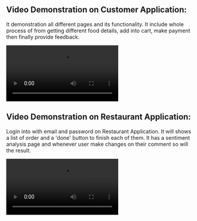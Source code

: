 ## Video Demonstration on Customer Application: 

It demonstration all different pages and its functionality. It include whole process of from getting different food details, add into cart, make payment then finally provide feedback.

![Customer Application Demonstration](demo/Screen_Recording_20220429-051147.mp4)

## Video Demonstration on Restaurant Application: 

Login into with email and password on Restaurant Application. It will shows a list of order and a 'done' button to finish each of them. It has a sentiment analysis page and whenever user make changes on their comment so will the result. 

![Restaurant Application Demonstration](demo/Screen_Recording_20220429-165748.mp4)
